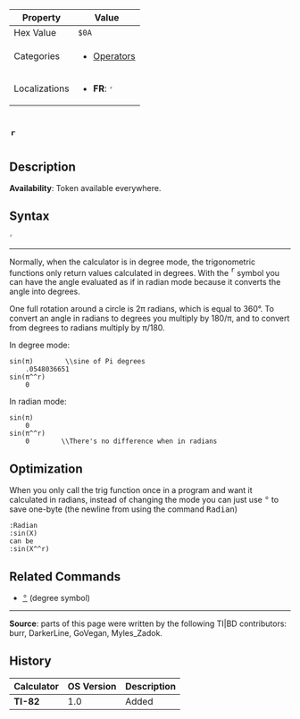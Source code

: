 | Property      | Value |
|---------------|-------|
| Hex Value     | `$0A`|
| Categories    | <ul><li>[Operators](<../categories/Operators.md>)</li></ul> |
| Localizations | <ul><li><b>FR</b>: `ʳ`</li></ul> |

# `ʳ`

## Description



<b>Availability</b>: Token available everywhere.

## Syntax
`ʳ`

<hr>



Normally, when the calculator is in degree mode, the trigonometric functions only return values calculated in degrees. With the <tt><sup>r</sup></tt> symbol you can have the angle evaluated as if in radian mode because it converts the angle into degrees.

One full rotation around a circle is 2π radians, which is equal to 360°. To convert an angle in radians to degrees you multiply by 180/π, and to convert from degrees to radians multiply by π/180.

In degree mode:

```ti-basic
sin(π)        \\sine of Pi degrees
    .0548036651
sin(π^^r)
    0
```

  
In radian mode:

```ti-basic
sin(π)
    0
sin(π^^r)
    0        \\There's no difference when in radians
```

## Optimization

When you only call the trig function once in a program and want it calculated in radians, instead of changing the mode you can just use <tt>°</tt> to save one-byte (the newline from using the command <tt>Radian</tt>)

```ti-basic
:Radian
:sin(X)
can be
:sin(X^^r)
```

## Related Commands

*   <tt><a href="°.md">°</a></tt> (degree symbol)

* * *

**Source**: parts of this page were written by the following TI|BD contributors: burr, DarkerLine, GoVegan, Myles_Zadok.

## History
| Calculator | OS Version | Description |
|------------|------------|-------------|
| <b>TI-82</b> | 1.0 | Added |



